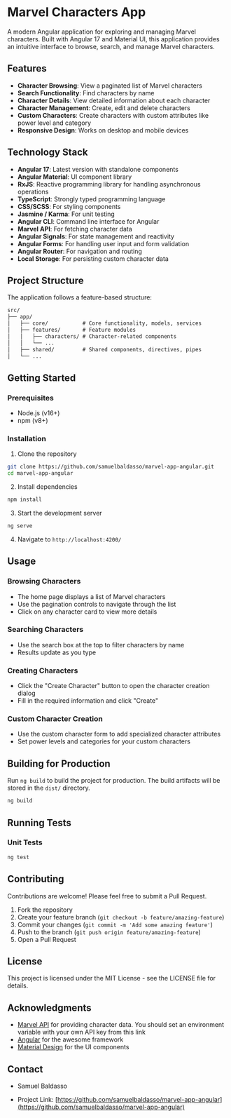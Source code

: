 # Marvel Characters App

A modern Angular application for exploring and managing Marvel characters. Built with Angular 17 and Material UI, this application provides an intuitive interface to browse, search, and manage Marvel characters.

## Features

- **Character Browsing**: View a paginated list of Marvel characters
- **Search Functionality**: Find characters by name
- **Character Details**: View detailed information about each character
- **Character Management**: Create, edit and delete characters
- **Custom Characters**: Create characters with custom attributes like power level and category
- **Responsive Design**: Works on desktop and mobile devices

## Technology Stack

- **Angular 17**: Latest version with standalone components
- **Angular Material**: UI component library
- **RxJS**: Reactive programming library for handling asynchronous operations
- **TypeScript**: Strongly typed programming language
- **CSS/SCSS**: For styling components
- **Jasmine / Karma**: For unit testing
- **Angular CLI**: Command line interface for Angular
- **Marvel API**: For fetching character data
- **Angular Signals**: For state management and reactivity
- **Angular Forms**: For handling user input and form validation
- **Angular Router**: For navigation and routing
- **Local Storage**: For persisting custom character data

## Project Structure

The application follows a feature-based structure:

```markdown
src/
├── app/
│   ├── core/           # Core functionality, models, services
│   ├── features/       # Feature modules
│   │   ├── characters/ # Character-related components
│   │   └── ...
│   ├── shared/         # Shared components, directives, pipes
│   └── ...
```

## Getting Started

### Prerequisites

- Node.js (v16+)
- npm (v8+)

### Installation

1. Clone the repository

```bash
git clone https://github.com/samuelbaldasso/marvel-app-angular.git
cd marvel-app-angular
```

2. Install dependencies

```bash
npm install
```

3. Start the development server

```bash
ng serve
```

4. Navigate to `http://localhost:4200/`

## Usage

### Browsing Characters

- The home page displays a list of Marvel characters
- Use the pagination controls to navigate through the list
- Click on any character card to view more details

### Searching Characters

- Use the search box at the top to filter characters by name
- Results update as you type

### Creating Characters

- Click the "Create Character" button to open the character creation dialog
- Fill in the required information and click "Create"

### Custom Character Creation

- Use the custom character form to add specialized character attributes
- Set power levels and categories for your custom characters

## Building for Production

Run `ng build` to build the project for production. The build artifacts will be stored in the `dist/` directory.

```bash
ng build
```

## Running Tests

### Unit Tests

```bash
ng test
```

## Contributing

Contributions are welcome! Please feel free to submit a Pull Request.

1. Fork the repository
2. Create your feature branch (`git checkout -b feature/amazing-feature`)
3. Commit your changes (`git commit -m 'Add some amazing feature'`)
4. Push to the branch (`git push origin feature/amazing-feature`)
5. Open a Pull Request

## License

This project is licensed under the MIT License - see the LICENSE file for details.

## Acknowledgments

- [Marvel API](https://developer.marvel.com/) for providing character data. You should set an environment variable with your own API key from this link
- [Angular](https://angular.io/) for the awesome framework
- [Material Design](https://material.io/) for the UI components

## Contact

- Samuel Baldasso

- Project Link: [https://github.com/samuelbaldasso/marvel-app-angular](https://github.com/samuelbaldasso/marvel-app-angular)
